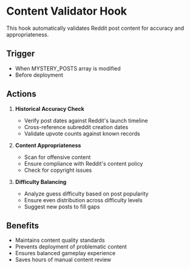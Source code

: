 # Content Validator Hook

This hook automatically validates Reddit post content for accuracy and appropriateness.

## Trigger
- When MYSTERY_POSTS array is modified
- Before deployment

## Actions
1. **Historical Accuracy Check**
   - Verify post dates against Reddit's launch timeline
   - Cross-reference subreddit creation dates
   - Validate upvote counts against known records

2. **Content Appropriateness**
   - Scan for offensive content
   - Ensure compliance with Reddit's content policy
   - Check for copyright issues

3. **Difficulty Balancing**
   - Analyze guess difficulty based on post popularity
   - Ensure even distribution across difficulty levels
   - Suggest new posts to fill gaps

## Benefits
- Maintains content quality standards
- Prevents deployment of problematic content
- Ensures balanced gameplay experience
- Saves hours of manual content review
